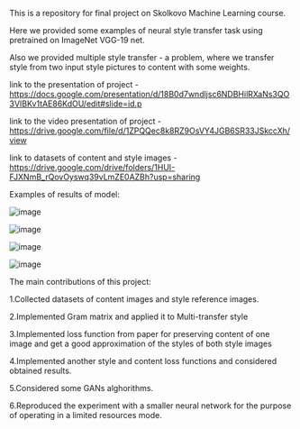 This is a repository for final project on Skolkovo Machine Learning course.

Here we provided some examples of neural style transfer task using pretrained on ImageNet VGG-19 net.

Also we provided multiple style transfer - a problem, where we transfer style from two input style pictures to content with some weights.

link to the presentation of project - https://docs.google.com/presentation/d/18B0d7wndljsc6NDBHilRXaNs3QO3VIBKv1tAE86KdOU/edit#slide=id.p

link to the video presentation of project - https://drive.google.com/file/d/1ZPQQec8k8RZ9OsVY4JGB6SR33JSkccXh/view

link to datasets of content and style images - https://drive.google.com/drive/folders/1HUI-FJXNmB_rQovOyswq39vLmZE0AZBh?usp=sharing

Examples of results of model:

![image](https://user-images.githubusercontent.com/80292602/112242727-7e13b500-8c5d-11eb-8a86-b1f7233be5f5.png)

![image](https://user-images.githubusercontent.com/80292602/112243189-35103080-8c5e-11eb-8e86-37968f944af2.png)

![image](https://user-images.githubusercontent.com/80292602/112243214-3fcac580-8c5e-11eb-960a-137363c713e8.png)

![image](https://user-images.githubusercontent.com/80292602/112243225-45c0a680-8c5e-11eb-8a69-57be38fcf162.png)

The main contributions of this project:

1.Collected datasets of content images and style reference images.

2.Implemented Gram matrix and applied it to Multi-transfer style

3.Implemented loss function from paper for preserving content of one image and get a good approximation of the styles of both style images

4.Implemented another style and content loss functions and considered obtained results.

5.Considered some GANs alghorithms.

6.Reproduced the experiment with a smaller neural network for the purpose of operating in a limited resources mode.
